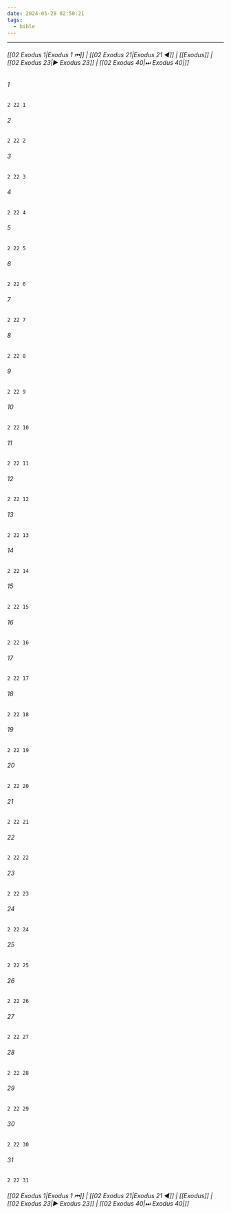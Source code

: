 ```yaml
---
date: 2024-05-28 02:50:21
tags:
  - bible
---
```

___

###### [[02 Exodus 1|Exodus 1 ⏮]] | [[02 Exodus 21|Exodus 21 ◀]] | [[Exodus]] | [[02 Exodus 23|▶ Exodus 23]] | [[02 Exodus 40|⏭ Exodus 40|]]

###### 1
``` verse
2 22 1 
```
###### 2
``` verse
2 22 2 
```
###### 3
``` verse
2 22 3 
```
###### 4
``` verse
2 22 4 
```
###### 5
``` verse
2 22 5 
```
###### 6
``` verse
2 22 6 
```
###### 7
``` verse
2 22 7 
```
###### 8
``` verse
2 22 8 
```
###### 9
``` verse
2 22 9 
```
###### 10
``` verse
2 22 10 
```
###### 11
``` verse
2 22 11 
```
###### 12
``` verse
2 22 12 
```
###### 13
``` verse
2 22 13 
```
###### 14
``` verse
2 22 14 
```
###### 15
``` verse
2 22 15 
```
###### 16
``` verse
2 22 16 
```
###### 17
``` verse
2 22 17 
```
###### 18
``` verse
2 22 18 
```
###### 19
``` verse
2 22 19 
```
###### 20
``` verse
2 22 20 
```
###### 21
``` verse
2 22 21 
```
###### 22
``` verse
2 22 22 
```
###### 23
``` verse
2 22 23 
```
###### 24
``` verse
2 22 24 
```
###### 25
``` verse
2 22 25 
```
###### 26
``` verse
2 22 26 
```
###### 27
``` verse
2 22 27 
```
###### 28
``` verse
2 22 28 
```
###### 29
``` verse
2 22 29 
```
###### 30
``` verse
2 22 30 
```
###### 31
``` verse
2 22 31 
```

###### [[02 Exodus 1|Exodus 1 ⏮]] | [[02 Exodus 21|Exodus 21 ◀]] | [[Exodus]] | [[02 Exodus 23|▶ Exodus 23]] | [[02 Exodus 40|⏭ Exodus 40|]]

